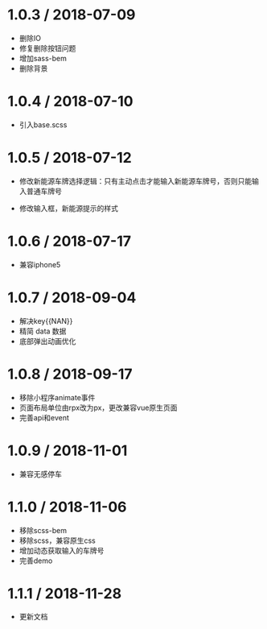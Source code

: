1.0.3 / 2018-07-09
==================
 * 删除IO
 * 修复删除按钮问题
 * 增加sass-bem
 * 删除背景

 1.0.4 / 2018-07-10
==================
 * 引入base.scss

 1.0.5 / 2018-07-12
==================
 * 修改新能源车牌选择逻辑：只有主动点击才能输入新能源车牌号，否则只能输入普通车牌号

 * 修改输入框，新能源提示的样式

  1.0.6 / 2018-07-17
==================
 * 兼容iphone5

  1.0.7 / 2018-09-04
==================
 * 解决key{{NAN}}
 * 精简 data 数据
 * 底部弹出动画优化

  1.0.8 / 2018-09-17
==================
 * 移除小程序animate事件
 * 页面布局单位由rpx改为px，更改兼容vue原生页面
 * 完善api和event

  1.0.9 / 2018-11-01
==================
 * 兼容无感停车

  1.1.0 / 2018-11-06
==================
 * 移除scss-bem
 * 移除scss，兼容原生css
 * 增加动态获取输入的车牌号
 * 完善demo

  1.1.1 / 2018-11-28
==================
 * 更新文档
